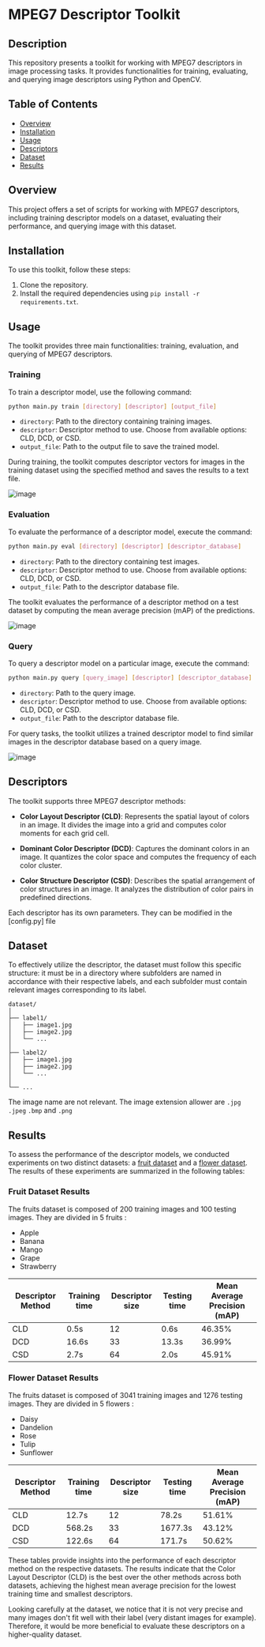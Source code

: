 # MPEG7 Descriptor Toolkit

## Description
This repository presents a toolkit for working with MPEG7 descriptors in image processing tasks. It provides functionalities for training, evaluating, and querying image descriptors using Python and OpenCV.

## Table of Contents
- [Overview](#overview)
- [Installation](#installation)
- [Usage](#usage)
- [Descriptors](#descriptors)
- [Dataset](#dataset)
- [Results](#results)

## Overview
This project offers a set of scripts for working with MPEG7 descriptors, including training descriptor models on a dataset, evaluating their performance, and querying image with this dataset.

## Installation
To use this toolkit, follow these steps:

1. Clone the repository.
2. Install the required dependencies using `pip install -r requirements.txt`.

## Usage
The toolkit provides three main functionalities: training, evaluation, and querying of MPEG7 descriptors.

### Training
To train a descriptor model, use the following command:
```bash
python main.py train [directory] [descriptor] [output_file]
```

* `directory`: Path to the directory containing training images.
* `descriptor`: Descriptor method to use. Choose from available options: CLD, DCD, or CSD.
* `output_file`: Path to the output file to save the trained model.

During training, the toolkit computes descriptor vectors for images in the training dataset using the specified method and saves the results to a text file.

![image](https://github.com/lucas-gtr/MPEG7_Descriptors/assets/12534925/7b3815ba-0881-4ece-8fac-701dd6dd6486)

### Evaluation
To evaluate the performance of a descriptor model, execute the command:
```bash
python main.py eval [directory] [descriptor] [descriptor_database]
```

* `directory`: Path to the directory containing test images.
* `descriptor`: Descriptor method to use. Choose from available options: CLD, DCD, or CSD.
* `output_file`: Path to the descriptor database file.

The toolkit evaluates the performance of a descriptor method on a test dataset by computing the mean average precision (mAP) of the predictions.

![image](https://github.com/lucas-gtr/MPEG7_Descriptors/assets/12534925/4917cb8a-749b-485f-95e3-aadc56a332b7)

### Query
To query a descriptor model on a particular image, execute the command:
```bash
python main.py query [query_image] [descriptor] [descriptor_database]
```

* `directory`: Path to the query image.
* `descriptor`: Descriptor method to use. Choose from available options: CLD, DCD, or CSD.
* `output_file`: Path to the descriptor database file.

For query tasks, the toolkit utilizes a trained descriptor model to find similar images in the descriptor database based on a query image.

![image](https://github.com/lucas-gtr/MPEG7_Descriptors/assets/12534925/90b4d1fe-fd0b-4124-9762-b23c5223fa7f)

## Descriptors
The toolkit supports three MPEG7 descriptor methods:

* **Color Layout Descriptor (CLD)**: Represents the spatial layout of colors in an image. It divides the image into a grid and computes color moments for each grid cell.

* **Dominant Color Descriptor (DCD)**: Captures the dominant colors in an image. It quantizes the color space and computes the frequency of each color cluster.

* **Color Structure Descriptor (CSD)**: Describes the spatial arrangement of color structures in an image. It analyzes the distribution of color pairs in predefined directions.

Each descriptor has its own parameters. They can be modified in the [config.py] file

## Dataset

To effectively utilize the descriptor, the dataset must follow this specific structure: it must be in a directory where subfolders are named in accordance with their respective labels, and each subfolder must contain relevant images corresponding to its label.

```
dataset/
│
├── label1/
│   ├── image1.jpg
│   ├── image2.jpg
│   └── ...
│
├── label2/
│   ├── image1.jpg
│   ├── image2.jpg
│   └── ...
│
└── ...
```

The image name are not relevant. The image extension allower are `.jpg` `.jpeg` `.bmp` and `.png`

## Results

To assess the performance of the descriptor models, we conducted experiments on two distinct datasets: a [fruit dataset](https://www.kaggle.com/datasets/utkarshsaxenadn/fruits-classification) and a [flower dataset](https://www.kaggle.com/datasets/alxmamaev/flowers-recognition). The results of these experiments are summarized in the following tables:

### Fruit Dataset Results

The fruits dataset is composed of 200 training images and 100 testing images. They are divided in 5 fruits : 
* Apple
* Banana
* Mango
* Grape
* Strawberry

| Descriptor Method | Training time | Descriptor size | Testing time | Mean Average Precision (mAP) |
|-------------------|---------------|-----------------|--------------|------------------------------|
| CLD               | 0.5s          | 12              | 0.6s         | 46.35%                       |
| DCD               | 16.6s         | 33              | 13.3s        | 36.99%                       |
| CSD               | 2.7s          | 64              | 2.0s         | 45.91%                       |

### Flower Dataset Results

The fruits dataset is composed of 3041 training images and 1276 testing images. They are divided in 5 flowers : 
* Daisy
* Dandelion
* Rose
* Tulip
* Sunflower

| Descriptor Method | Training time | Descriptor size | Testing time | Mean Average Precision (mAP) |
|-------------------|---------------|-----------------|--------------|------------------------------|
| CLD               | 12.7s         | 12              | 78.2s        | 51.61%                       |
| DCD               | 568.2s        | 33              | 1677.3s      | 43.12%                       |
| CSD               | 122.6s        | 64              | 171.7s       | 50.62%                       |

These tables provide insights into the performance of each descriptor method on the respective datasets. The results indicate that the Color Layout Descriptor (CLD) is the best over the other methods across both datasets, achieving the highest mean average precision for the lowest training time and smallest descriptors.

Looking carefully at the dataset, we notice that it is not very precise and many images don't fit well with their label (very distant images for example). Therefore, it would be more beneficial to evaluate these descriptors on a higher-quality dataset.
